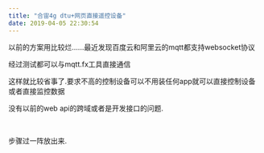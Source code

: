 ```yaml
---
title: "合宙4g dtu+网页直接遥控设备"
date: 2019-04-05 22:30:54
---
```


<p>以前的方案用比较烂......最近发现百度云和阿里云的mqtt都支持websocket协议</p><p>经过测试都可以与mqtt.fx工具直接通信</p><p>这样就比较省事了.要求不高的控制设备可以不用装任何app就可以直接控制设备或者直接监控数据</p><p>没有以前的web api的跨域或者是开发接口的问题.</p><p><br></p><p>步骤过一阵放出来.</p>